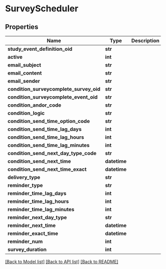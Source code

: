 # SurveyScheduler

## Properties
Name | Type | Description | Notes
------------ | ------------- | ------------- | -------------
**study_event_definition_oid** | **str** |  | [optional] 
**active** | **int** |  | [optional] 
**email_subject** | **str** |  | [optional] 
**email_content** | **str** |  | [optional] 
**email_sender** | **str** |  | [optional] 
**condition_surveycomplete_survey_oid** | **str** |  | [optional] 
**condition_surveycomplete_event_oid** | **str** |  | [optional] 
**condition_andor_code** | **str** |  | [optional] 
**condition_logic** | **str** |  | [optional] 
**condition_send_time_option_code** | **str** |  | [optional] 
**condition_send_time_lag_days** | **int** |  | [optional] 
**condition_send_time_lag_hours** | **int** |  | [optional] 
**condition_send_time_lag_minutes** | **int** |  | [optional] 
**condition_send_next_day_type_code** | **str** |  | [optional] 
**condition_send_next_time** | **datetime** |  | [optional] 
**condition_send_next_time_exact** | **datetime** |  | [optional] 
**delivery_type** | **str** |  | [optional] 
**reminder_type** | **str** |  | [optional] 
**reminder_time_lag_days** | **int** |  | [optional] 
**reminder_time_lag_hours** | **int** |  | [optional] 
**reminder_time_lag_minutes** | **int** |  | [optional] 
**reminder_next_day_type** | **str** |  | [optional] 
**reminder_next_time** | **datetime** |  | [optional] 
**reminder_exact_time** | **datetime** |  | [optional] 
**reminder_num** | **int** |  | [optional] 
**survey_duration** | **int** |  | [optional] 

[[Back to Model list]](../README.md#documentation-for-models) [[Back to API list]](../README.md#documentation-for-api-endpoints) [[Back to README]](../README.md)


